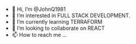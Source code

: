 - 👋 Hi, I’m @JohnQ1981
- 👀 I’m interested in FULL STACK DEVELOPMENT.
- 🌱 I’m currently learning TERRAFORM
- 💞️ I’m looking to collaborate on REACT
- 📫 How to reach me ...

<!---
JohnQ1981/JohnQ1981 is a ✨ special ✨ repository because its `README.md` (this file) appears on your GitHub profile.
You can click the Preview link to take a look at your changes.
--->
